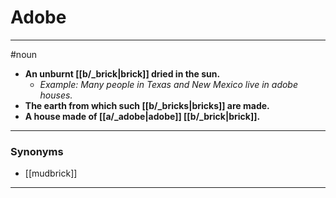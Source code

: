 # Adobe
---
#noun
- **An unburnt [[b/_brick|brick]] dried in the sun.**
	- _Example: Many people in Texas and New Mexico live in adobe houses._
- **The earth from which such [[b/_bricks|bricks]] are made.**
- **A house made of [[a/_adobe|adobe]] [[b/_brick|brick]].**
---
### Synonyms
- [[mudbrick]]
---
